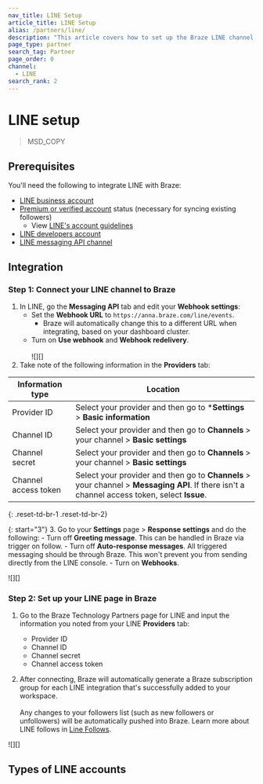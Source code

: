 ```yaml
---
nav_title: LINE Setup
article_title: LINE Setup
alias: /partners/line/
description: "This article covers how to set up the Braze LINE channel, including prerequisites and suggested next steps."
page_type: partner
search_tag: Partner
page_order: 0
channel:
  - LINE
search_rank: 2
---
```


# LINE setup

> MSD_COPY

## Prerequisites

You'll need the following to integrate LINE with Braze:

- [LINE business account](https://www.linebiz.com/jp-en/manual/OfficialAccountManager/tutorial-steps/?list=7171)
- [Premium or verified account](https://www.infobip.com/docs/line/get-started#premium-id-line-official-account) status (necessary for syncing existing followers)
    - View [LINE's account guidelines](https://terms2.line.me/official_account_guideline_oth)
- [LINE developers account](https://developers.line.biz/en/docs/line-developers-console/login-account/)
- [LINE messaging API channel](https://developers.line.biz/en/docs/line-developers-console/overview/#channel)

## Integration

### Step 1: Connect your LINE channel to Braze

1. In LINE, go the **Messaging API** tab and edit your **Webhook settings**:
    - Set the **Webhook URL** to `https://anna.braze.com/line/events`.
        - Braze will automatically change this to a different URL when integrating, based on your dashboard cluster.
    - Turn on **Use webhook** and **Webhook redelivery**. <br><br> ![][]
2. Take note of the following information in the **Providers** tab:

| Information type | Location |
| --- | --- |
| Provider ID | Select your provider and then go to ***Settings** > **Basic information** |
| Channel ID | Select your provider and then go to **Channels** > your channel > **Basic settings** |
| Channel secret | Select your provider and then go to **Channels** > your channel > **Basic settings** |
| Channel access token | Select your provider and then go to **Channels** > your channel > **Messaging API**. If there isn't a channel access token, select **Issue**. |
{: .reset-td-br-1 .reset-td-br-2}

{: start="3"}
3. Go to your **Settings** page > **Response settings** and do the following:
    - Turn off **Greeting message**. This can be handled in Braze via trigger on follow.
    - Turn off **Auto-response messages**. All triggered messaging should be through Braze. This won't prevent you from sending directly from the LINE console.
    - Turn on **Webhooks**.

![][]

### Step 2: Set up your LINE page in Braze

1. Go to the Braze Technology Partners page for LINE and input the information you noted from your LINE **Providers** tab:
    - Provider ID
    - Channel ID
    - Channel secret
    - Channel access token

2. After connecting, Braze will automatically generate a Braze subscription group for each LINE integration that's successfully added to your workspace. <br><br> Any changes to your followers list (such as new followers or unfollowers) will be automatically pushed into Braze. Learn more about LINE follows in [Line Follows]().

![][]

## Types of LINE accounts